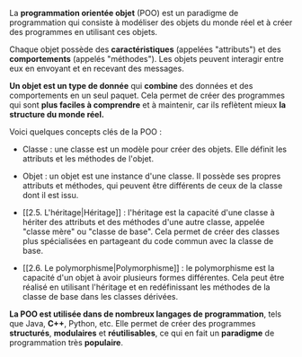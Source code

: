 La **programmation orientée objet** (POO) est un paradigme de programmation qui consiste à modéliser des objets du monde réel et à créer des programmes en utilisant ces objets.

Chaque objet possède des **caractéristiques** (appelées "attributs") et des **comportements** (appelés "méthodes"). Les objets peuvent interagir entre eux en envoyant et en recevant des messages.

**Un objet est un type de donnée** qui **combine** des données et des comportements en un seul paquet. Cela permet de créer des programmes qui sont **plus faciles à comprendre** et à maintenir, car ils reflètent mieux **la structure du monde réel.**

Voici quelques concepts clés de la POO :

- Classe : une classe est un modèle pour créer des objets. Elle définit les attributs et les méthodes de l'objet.
- Objet : un objet est une instance d'une classe. Il possède ses propres attributs et méthodes, qui peuvent être différents de ceux de la classe dont il est issu.

- [[2.5. L'héritage|Héritage]] : l'héritage est la capacité d'une classe à hériter des attributs et des méthodes d'une autre classe, appelée "classe mère" ou "classe de base". Cela permet de créer des classes plus spécialisées en partageant du code commun avec la classe de base.

- [[2.6. Le polymorphisme|Polymorphisme]] : le polymorphisme est la capacité d'un objet à avoir plusieurs formes différentes. Cela peut être réalisé en utilisant l'héritage et en redéfinissant les méthodes de la classe de base dans les classes dérivées.

**La POO est utilisée dans de nombreux langages de programmation**, tels que Java, **C++**, Python, etc. Elle permet de créer des programmes **structurés**, **modulaires** et **réutilisables**, ce qui en fait un **paradigme** de programmation très **populaire**.